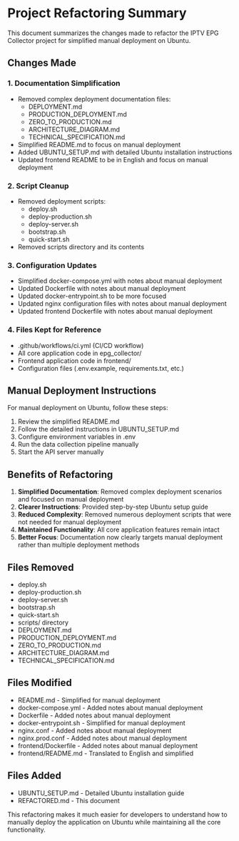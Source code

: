 # Project Refactoring Summary

This document summarizes the changes made to refactor the IPTV EPG Collector project for simplified manual deployment on Ubuntu.

## Changes Made

### 1. Documentation Simplification
- Removed complex deployment documentation files:
  - DEPLOYMENT.md
  - PRODUCTION_DEPLOYMENT.md
  - ZERO_TO_PRODUCTION.md
  - ARCHITECTURE_DIAGRAM.md
  - TECHNICAL_SPECIFICATION.md
- Simplified README.md to focus on manual deployment
- Added UBUNTU_SETUP.md with detailed Ubuntu installation instructions
- Updated frontend README to be in English and focus on manual deployment

### 2. Script Cleanup
- Removed deployment scripts:
  - deploy.sh
  - deploy-production.sh
  - deploy-server.sh
  - bootstrap.sh
  - quick-start.sh
- Removed scripts directory and its contents

### 3. Configuration Updates
- Simplified docker-compose.yml with notes about manual deployment
- Updated Dockerfile with notes about manual deployment
- Updated docker-entrypoint.sh to be more focused
- Updated nginx configuration files with notes about manual deployment
- Updated frontend Dockerfile with notes about manual deployment

### 4. Files Kept for Reference
- .github/workflows/ci.yml (CI/CD workflow)
- All core application code in epg_collector/
- Frontend application code in frontend/
- Configuration files (.env.example, requirements.txt, etc.)

## Manual Deployment Instructions

For manual deployment on Ubuntu, follow these steps:

1. Review the simplified README.md
2. Follow the detailed instructions in UBUNTU_SETUP.md
3. Configure environment variables in .env
4. Run the data collection pipeline manually
5. Start the API server manually

## Benefits of Refactoring

1. **Simplified Documentation**: Removed complex deployment scenarios and focused on manual deployment
2. **Clearer Instructions**: Provided step-by-step Ubuntu setup guide
3. **Reduced Complexity**: Removed numerous deployment scripts that were not needed for manual deployment
4. **Maintained Functionality**: All core application features remain intact
5. **Better Focus**: Documentation now clearly targets manual deployment rather than multiple deployment methods

## Files Removed

- deploy.sh
- deploy-production.sh
- deploy-server.sh
- bootstrap.sh
- quick-start.sh
- scripts/ directory
- DEPLOYMENT.md
- PRODUCTION_DEPLOYMENT.md
- ZERO_TO_PRODUCTION.md
- ARCHITECTURE_DIAGRAM.md
- TECHNICAL_SPECIFICATION.md

## Files Modified

- README.md - Simplified for manual deployment
- docker-compose.yml - Added notes about manual deployment
- Dockerfile - Added notes about manual deployment
- docker-entrypoint.sh - Simplified for manual deployment
- nginx.conf - Added notes about manual deployment
- nginx.prod.conf - Added notes about manual deployment
- frontend/Dockerfile - Added notes about manual deployment
- frontend/README.md - Translated to English and simplified

## Files Added

- UBUNTU_SETUP.md - Detailed Ubuntu installation guide
- REFACTORED.md - This document

This refactoring makes it much easier for developers to understand how to manually deploy the application on Ubuntu while maintaining all the core functionality.